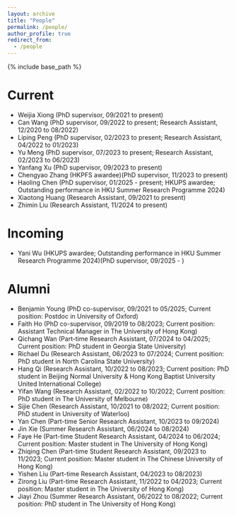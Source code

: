 ```yaml
---
layout: archive
title: "People"
permalink: /people/
author_profile: true
redirect_from:
  - /people
---
```


{% include base_path %}

Current
======
* Weijia Xiong (PhD supervisor, 09/2021 to present)
* Can Wang (PhD supervisor, 09/2022 to present; Research Assistant, 12/2020 to 08/2022)
* Liping Peng (PhD supervisor, 02/2023 to present; Research Assistant, 04/2022 to 01/2023)
* Yu Meng (PhD supervisor, 07/2023 to present; Research Assistant, 02/2023 to 06/2023)
* Yanfang Xu (PhD supervisor, 09/2023 to present)
* Chengyao Zhang (HKPFS awardee)(PhD supervisor, 11/2023 to present)
* Haoling Chen (PhD supervisor, 01/2025 - present; HKUPS awardee; Outstanding performance in HKU Summer Research Programme 2024)
* Xiaotong Huang (Research Assistant, 09/2021 to present)
* Zhimin Liu (Research Assistant, 11/2024 to present)

Incoming
======
* Yani Wu (HKUPS awardee; Outstanding performance in HKU Summer Research Programme 2024)(PhD supervisor, 09/2025 - )

Alumni
======
* Benjamin Young (PhD co-supervisor, 09/2021 to 05/2025; Current position: Postdoc in University of Oxford)
* Faith Ho (PhD co-supervisor, 09/2019 to 08/2023; Current position: Assistant Technical Manager in The University of Hong Kong)
* Qichang Wan (Part-time Research Assistant, 07/2024 to 04/2025; Current position: PhD student in Georgia State University)
* Richael Du (Research Assistant, 06/2023 to 07/2024; Current position: PhD student in North Carolina State University)
* Hang Qi (Research Assistant, 10/2022 to 08/2023; Current position: PhD student in Beijing Normal University & Hong Kong Baptist University United International College)
* Yifan Wang (Research Assistant, 02/2022 to 10/2022; Current position: PhD student in The University of Melbourne)
* Sijie Chen (Research Assistant, 10/2021 to 08/2022; Current position: PhD student in University of Waterloo)
* Yan Chen (Part-time Senior Research Assistant, 10/2023 to 09/2024)
* Jin Xie (Summer Research Assistant, 06/2024 to 08/2024)
* Faye He (Part-time Student Research Assistant, 04/2024 to 06/2024; Current position: Master student in The University of Hong Kong)
* Zhiqing Chen (Part-time Student Research Assistant, 09/2023 to 11/2023; Current position: Master student in The Chinese University of Hong Kong)
* Yishen Liu (Part-time Research Assistant, 04/2023 to 08/2023)
* Zirong Liu (Part-time Research Assistant, 11/2022 to 04/2023; Current position: Master student in The University of Hong Kong)  
* Jiayi Zhou (Summer Research Assistant, 06/2022 to 08/2022; Current position: PhD student in The University of Hong Kong)




